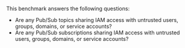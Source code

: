 This benchmark answers the following questions:

- Are any Pub/Sub topics sharing IAM access with untrusted users, groups, domains, or service accounts?
- Are any Pub/Sub subscriptions sharing IAM access with untrusted users, groups, domains, or service accounts? 